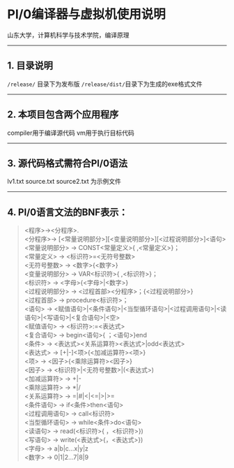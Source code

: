# Pl/0编译器与虚拟机使用说明
山东大学，计算机科学与技术学院，编译原理

---
## 1. 目录说明
`/release/` 目录下为发布版
`/release/dist/`目录下为生成的exe格式文件

---
## 2. 本项目包含两个应用程序
compiler用于编译源代码
vm用于执行目标代码

---
## 3. 源代码格式需符合Pl/0语法
lv1.txt source.txt source2.txt 为示例文件

---
## 4. Pl/0语言文法的BNF表示：
> <程序>→<分程序>.  
<分程序>→ [<常量说明部分>][<变量说明部分>][<过程说明部分>]<语句>  
 <常量说明部分> → CONST<常量定义>{ ,<常量定义>}；  
 <常量定义> → <标识符>=<无符号整数>  
 <无符号整数> → <数字>{<数字>}  
 <变量说明部分> → VAR<标识符>{ ,<标识符>}；  
 <标识符> → <字母>{<字母>|<数字>}  
 <过程说明部分> → <过程首部><分程序>；{<过程说明部分>}  
 <过程首部> → procedure<标识符>；  
 <语句> → <赋值语句>|<条件语句>|<当型循环语句>|<过程调用语句>|<读语句>|<写语句>|<复合语句>|<空>  
 <赋值语句> → <标识符>:=<表达式>  
 <复合语句> → begin<语句>{ ；<语句>}end  
 <条件> → <表达式><关系运算符><表达式>|odd<表达式>  
 <表达式> → [+|-]<项>{<加减运算符><项>}  
 <项> → <因子>{<乘除运算符><因子>}  
 <因子> → <标识符>|<无符号整数>|(<表达式>)  
 <加减运算符> → +|-  
 <乘除运算符> → *|/  
 <关系运算符> → =|#|<|<=|>|>=  
 <条件语句> → if<条件>then<语句>  
 <过程调用语句> → call<标识符>  
 <当型循环语句> → while<条件>do<语句>  
 <读语句> → read(<标识符>{ ，<标识符>})  
 <写语句> → write(<表达式>{，<表达式>})  
 <字母> → a|b|c…x|y|z  
 <数字> → 0|1|2…7|8|9  
